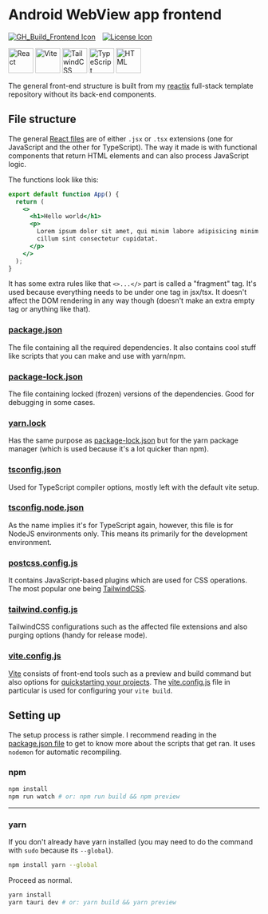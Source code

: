 # Android WebView app frontend

[![GH_Build_Frontend Icon]][GH_Build Status]&emsp;[![License Icon]][LICENSE]

[GH_Build_Frontend Icon]: https://img.shields.io/github/actions/workflow/status/1git2clone/task-scheduler/frontend.yml?branch=main
[GH_Build Status]: https://github.com/1git2clone/task-scheduler/actions?query=branch%3Amaster
[License Icon]: https://img.shields.io/badge/license-MIT-blue.svg
[LICENSE]: LICENSE

<!-- markdownlint-disable MD033 -->
<p>
  <img
    height="50px"
    src="https://codeberg.org/1Kill2Steal/skill-icons/raw/branch/main/icons/React-Dark.svg"
    alt="React"
  />
  <img
    height="50px"
    src="https://codeberg.org/1Kill2Steal/skill-icons/raw/branch/main/icons/Vite-Dark.svg"
    alt="Vite"
  />
  <img
    height="50px"
    src="https://codeberg.org/1Kill2Steal/skill-icons/raw/branch/main/icons/TailwindCSS-Dark.svg"
    alt="TailwindCSS"
  />
  <img
    height="50px"
    src="https://codeberg.org/1Kill2Steal/skill-icons/raw/branch/main/icons/TypeScript.svg"
    alt="TypeScript"
  />
  <img
    height="50px"
    src="https://codeberg.org/1Kill2Steal/skill-icons/raw/branch/main/icons/HTML.svg"
    alt="HTML"
  />
</p>
<!-- markdownlint-enable MD033 -->

The general front-end structure is built from my
[reactix](https://github.com/1Git2Clone/reactix/tree/main/frontend) full-stack
template repository without its back-end components.

## File structure

The general [React
files](https://react.dev/learn/writing-markup-with-jsx#jsx-putting-markup-into-javascript)
are of either `.jsx` or `.tsx` extensions (one for
JavaScript and the other for TypeScript). The way it made is with functional
components that return HTML elements and can also process JavaScript logic.

The functions look like this:

```jsx
export default function App() {
  return (
    <>
      <h1>Hello world</h1>
      <p>
        Lorem ipsum dolor sit amet, qui minim labore adipisicing minim sint
        cillum sint consectetur cupidatat.
      </p>
    </>
  );
}
```

It has some extra rules like that `<>...</>` part is called a "fragment" tag.
It's used because everything needs to be under one tag in jsx/tsx. It doesn't
affect the DOM rendering in any way though (doesn't make an extra empty tag or
anything like that).

### [package.json](package.json)

The file containing all the required dependencies. It also contains cool stuff
like scripts that you can make and use with yarn/npm.

### [package-lock.json](package-lock.json)

The file containing locked (frozen) versions of the dependencies. Good for
debugging in some cases.

### [yarn.lock](yarn.lock)

Has the same purpose as [package-lock.json](./package-lock.json) but for the
yarn package manager (which is used because it's a lot quicker than npm).

### [tsconfig.json](tsconfig.json)

Used for TypeScript compiler options, mostly left with the default vite setup.

### [tsconfig.node.json](tsconfig.node.json)

As the name implies it's for TypeScript again, however, this file is for NodeJS
environments only. This means its primarily for the development environment.

### [postcss.config.js](postcss.config.js)

It contains JavaScript-based plugins which are used for CSS operations. The
most popular one being [TailwindCSS](https://tailwindcss.com/).

### [tailwind.config.js](tailwind.config.js)

TailwindCSS configurations such as the affected file extensions and also
purging options (handy for release mode).

### [vite.config.js](vite.config.js)

[Vite](https://vitejs.dev/) consists of front-end tools such as a preview and
build command but also options for [quickstarting your
projects](https://vitejs.dev/guide/#scaffolding-your-first-vite-project). The
[vite.config.js](vite.config.ts) file in particular is used for configuring
your `vite build`.

## Setting up

The setup process is rather simple. I recommend reading in the [package.json
file](package.json) to get to know more about the scripts that get ran. It uses
`nodemon` for automatic recompiling.

### npm

```sh
npm install
npm run watch # or: npm run build && npm preview
```

---

### yarn

If you don't already have yarn installed (you may need to do the command with
`sudo` because its `--global`).

```sh
npm install yarn --global
```

Proceed as normal.

```sh
yarn install
yarn tauri dev # or: yarn build && yarn preview
```
